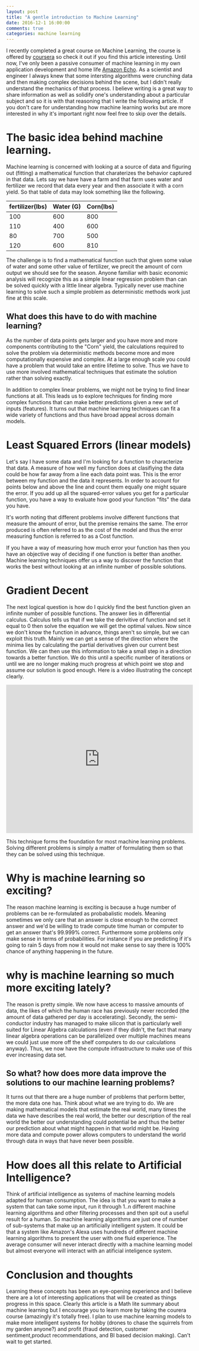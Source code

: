 ```yaml
---
layout: post
title: "A gentle introduction to Machine Learning"
date: 2016-12-1 16:00:00
comments: true
categories: machine learning
---
```


I recently completed a great course on Machine Learning, the course is offered by [coursera](https://www.coursera.org/learn/machine-learning) so check it out if you find this article interesting.  Until now, I've only been a passive consumer of machine learning in my own application development and home life [Amazon Echo](https://www.amazon.com/gp/product/B00X4WHP5E).  As a scientist and engineer I always knew that some intersting algorithms were crunching data and then making complex decisions behind the scene, but I didn't really understand the mechanics of that process.  I believe writing is a great way to share information as well as solidify one's understanding about a particular subject and so it is with that reasoning that I write the following article.  If you don't care for understanding how machine learning works but are more interested in why it's important right now feel free to skip over the details.


# The basic idea behind machine learning.

Machine learning is concerned with looking at a source of data and figuring out (fitting) a mathematical function that charaterizes the behavior captured in that data.  Lets say we have have a farm and that farm uses water and fertilizer we record that data every year and then associate it with a corn yield.  So that table of data may look something like the following.

|fertilizer(lbs)|Water (G)  |Corn(lbs)  |
|---------------|-----------|-----------|
|100            |600        |800        |
|110            |400        |600        |
|80             |700        |500        |
|120            |600        |810        |

The challenge is to find a mathematical function such that given some value of water and some other value of fertilizer, we precit the amount of corn output we should see for the season.  Anyone familiar with basic economic analysis will recognize this as a simple linear regression problem than can be solved quickly with a little linear algebra.  Typically never use machine learning to solve such a simple problem as deterministic methods work just fine at this scale.  

## What does this have to do with machine learning?  

As the number of data points gets larger and you have more and more components contributing to the "Corn" yield, the calculations required to solve the problem via deterministic methods become more and more computationally expensive and complex.  At a large enough scale you could have a problem that would take an entire lifetime to solve.  Thus we have to use more involved mathematical techniques that estimate the solution rather than solving exactly.

In addition to complex linear problems, we might not be trying to find linear functions at all.  This leads us to explore techniques for finding more complex functions that can make better predictions given a new set of inputs (features).  It turns out that machine learning techniques can fit a wide variety of functions and thus have broad appeal across domain models.

# Least Squared Errors (linear models)

Let's say I have some data and I'm looking for a function to characterize that data.  A measure of how well my function does at clasifiying the data could be how far away from a line each data point was.  This is the error between my function and the data it represents.  In order to account for points below and above the line and count them equally one might square the error.  If you add up all the squared-error values you get for a particular function, you have a way to evaluate how good your function "fits" the data you have.

It's worth noting that different problems involve different functions that measure the amount of error, but the premise remains the same.  The error produced is often referred to as the cost of the model and thus the error measuring function is referred to as a Cost function.

If you have a way of measuring how much error your function has then you have an objective way of deciding if one function is better than another.  Machine learning techniques offer us a way to discover the function that works the best without looking at an infinite number of possible solutions.

# Gradient Decent

The next logical question is how do I quickly find the best function given an infinite number of possible functions.  The answer lies in differential calculus.  Calculus tells us that if we take the derivitive of function and set it equal to 0 then solve the equation we will get the optimal values.  Now since we don't know the function in advance, things aren't so simple, but we can exploit this truth. Mainly we can get a sense of the direction where the minima lies by calculating the partial derivatives given our current best function.  We can then use this information to take a small step in a direction towards a better function.  We do this until a specific number of iterations or until we are no longer making much progress at which point we stop and assume our solution is good enough.  Here is a video illustrating the concept clearly.

<iframe width="100%" height="400" src="https://www.youtube.com/embed/eikJboPQDT0" frameborder="0" allowfullscreen></iframe>

This technique forms the foundation for most machine learning problems. Solving different problems is simply a matter of formulating them so that they can be solved using this technique.


# Why is machine learning so exciting?

The reason machine learning is exciting is because a huge number of problems can be re-formulated as probabalistic models.  Meaning sometimes we only care that an answer is close enough to the correct answer and we'd be willing to trade compute time human or computer to get an answer that's 99.999% correct. Furthermore some problems only make sense in terms of probabilities.  For instance if you are predicting if it's going to rain 5 days from now it would not make sense to say there is 100% chance of anything happening in the future.

# why is machine learning so much more exciting lately?

The reason is pretty simple.  We now have access to massive amounts of data, the likes of which the human race has previously never recorded (the amount of data gathered per day is accelerating).  Secondly, the semi-conductor industry has managed to make silicon that is particularly well suited for Linear Algebra calculations (even if they didn't, the fact that many linear algebra operations can be parallelized over multiple machines means we could just use more off the shelf computers to do our calculations anyway).  Thus, we now have the compute infrastructure to make use of this ever increasing data set.  

## So what? how does more data improve the solutions to our machine learning problems?  

It turns out that there are a huge number of problems that perform better, the more data one has.  Think about what we are trying to do. We are making mathematical models that estimate the real world, many times the data we have describes the real world, the better our description of the real world the better our understanding could potential be and thus the better our prediction about what might happen in that world might be.  Having more data and compute power allows computers to understand the world through data in ways that have never been possible.

# How does all this relate to Artificial Intelligence?

Think of artificial intelligence as systems of machine learning models adapted for human consumption.  The idea is that you want to make a system that can take some input, run it through 1..n different machine learning algorithms and other filtering processes and then spit out a useful result for a human.  So machine learning algorithms are just one of number of sub-systems that make up an artificially intelligent system.  It could be that a system like Amazon's Alexa uses hundreds of different machine learning algorithms to present the user with one fluid experience. The average consumer will never interact directly with a machine learning model but almost everyone will interact with an atificial inteligence system.

# Conclusion and thoughts

Learning these concepts has been an eye-opening experience and I believe there are a lot of interesting applications that will be created as things progress in this space.  Clearly this article is a Math lite summary about machine learning but I encourage you to learn more by taking the courera course (amazingly it's totally free).  I plan to use machine learning models to make more intelligent systems for hobby (drones to chase the squirrels from my garden anyone?) and profit (fraud detection, customer sentiment,product recommendations, and BI based decision making). Can't wait to get started.
